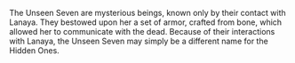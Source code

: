 The Unseen Seven are mysterious beings, known only by their contact with Lanaya. They bestowed upon her a set of armor, crafted from bone, which allowed her to communicate with the dead. Because of their interactions with Lanaya, the Unseen Seven may simply be a different name for the Hidden Ones.
